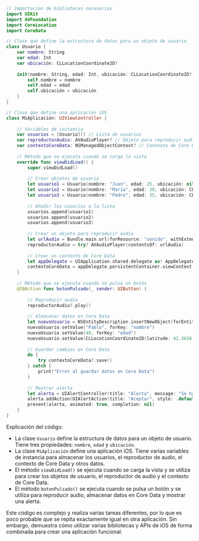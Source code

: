 ```swift
// Importación de bibliotecas necesarias
import UIKit
import AVFoundation
import CoreLocation
import CoreData

// Clase que define la estructura de datos para un objeto de usuario
class Usuario {
    var nombre: String
    var edad: Int
    var ubicación: CLLocationCoordinate2D?
    
    init(nombre: String, edad: Int, ubicación: CLLocationCoordinate2D?) {
        self.nombre = nombre
        self.edad = edad
        self.ubicación = ubicación
    }
}

// Clase que define una aplicación iOS
class MiAplicación: UIViewController {
    
    // Variables de instancia
    var usuarios = [Usuario]() // Lista de usuarios
    var reproductorAudio: AVAudioPlayer? // Objeto para reproducir audio
    var contextoCoreData: NSManagedObjectContext? // Contexto de Core Data
    
    // Método que se ejecuta cuando se carga la vista
    override func viewDidLoad() {
        super.viewDidLoad()
        
        // Crear objetos de usuario
        let usuario1 = Usuario(nombre: "Juan", edad: 25, ubicación: nil)
        let usuario2 = Usuario(nombre: "María", edad: 30, ubicación: CLLocationCoordinate2D(latitude: 40.4168, longitude: -3.7038))
        let usuario3 = Usuario(nombre: "Pedro", edad: 35, ubicación: CLLocationCoordinate2D(latitude: 41.3851, longitude: 2.1734))
        
        // Añadir los usuarios a la lista
        usuarios.append(usuario1)
        usuarios.append(usuario2)
        usuarios.append(usuario3)
        
        // Crear un objeto para reproducir audio
        let urlAudio = Bundle.main.url(forResource: "sonido", withExtension: "mp3")!
        reproductorAudio = try? AVAudioPlayer(contentsOf: urlAudio)
        
        // Crear un contexto de Core Data
        let appDelegate = UIApplication.shared.delegate as! AppDelegate
        contextoCoreData = appDelegate.persistentContainer.viewContext
    }
    
    // Método que se ejecuta cuando se pulsa un botón
    @IBAction func botonPulsado(_ sender: UIButton) {
        
        // Reproducir audio
        reproductorAudio?.play()
        
        // Almacenar datos en Core Data
        let nuevoUsuario = NSEntityDescription.insertNewObject(forEntityName: "Usuario", into: contextoCoreData!)
        nuevoUsuario.setValue("Pablo", forKey: "nombre")
        nuevoUsuario.setValue(40, forKey: "edad")
        nuevoUsuario.setValue(CLLocationCoordinate2D(latitude: 42.3658, longitude: -9.8036), forKey: "ubicación")
        
        // Guardar cambios en Core Data
        do {
            try contextoCoreData?.save()
        } catch {
            print("Error al guardar datos en Core Data")
        }
        
        // Mostrar alerta
        let alerta = UIAlertController(title: "Alerta", message: "Se ha pulsado el botón", preferredStyle: .alert)
        alerta.addAction(UIAlertAction(title: "Aceptar", style: .default, handler: nil))
        present(alerta, animated: true, completion: nil)
    }
}
```

Explicación del código:

* La clase `Usuario` define la estructura de datos para un objeto de usuario. Tiene tres propiedades: `nombre`, `edad` y `ubicación`.
* La clase `MiAplicación` define una aplicación iOS. Tiene varias variables de instancia para almacenar los usuarios, el reproductor de audio, el contexto de Core Data y otros datos.
* El método `viewDidLoad()` se ejecuta cuando se carga la vista y se utiliza para crear los objetos de usuario, el reproductor de audio y el contexto de Core Data.
* El método `botonPulsado()` se ejecuta cuando se pulsa un botón y se utiliza para reproducir audio, almacenar datos en Core Data y mostrar una alerta.

Este código es complejo y realiza varias tareas diferentes, por lo que es poco probable que se repita exactamente igual en otra aplicación. Sin embargo, demuestra cómo utilizar varias bibliotecas y APIs de iOS de forma combinada para crear una aplicación funcional.